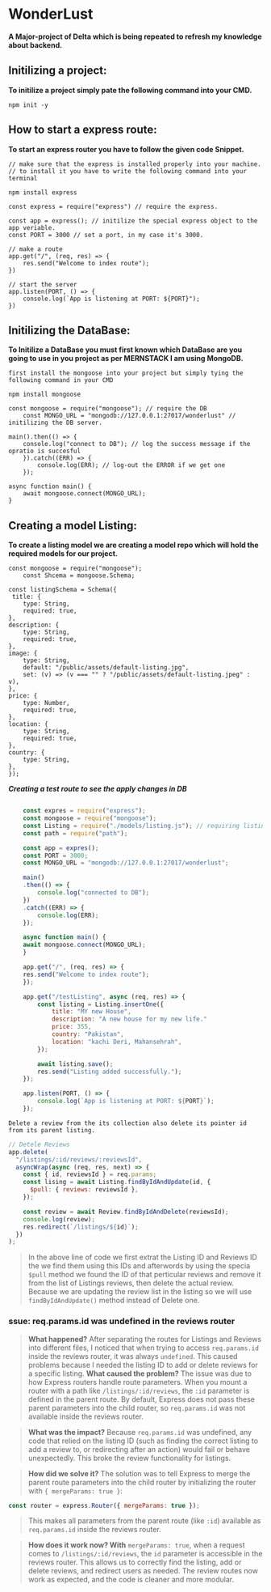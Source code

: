 # WonderLust

**A Major-project of Delta which is being repeated to refresh my knowledge about backend.**

## Initilizing a project:

**To initilize a project simply pate the following command into your CMD.**

`npm init -y`

## How to start a express route:

**To start an express router you have to follow the given code Snippet.**

    // make sure that the express is installed properly into your machine.
    // to install it you have to write the following command into your terminal

`npm install express`

    const express = require("express") // require the express.

    const app = express(); // initilize the special express object to the app veriable.
    const PORT = 3000 // set a port, in my case it's 3000.

    // make a route
    app.get("/", (req, res) => {
        res.send("Welcome to index route");
    })

    // start the server
    app.listen(PORT, () => {
        console.log(`App is listening at PORT: ${PORT}");
    })

## Initilizing the DataBase:

**To Initilize a DataBase you must first known which DataBase are you going to use in you project as per MERNSTACK I am using MongoDB.**

    first install the mongoose into your project but simply tying the following command in your CMD

`npm install mongoose`

    const mongoose = require("mongoose"); // require the DB
        const MONGO_URL = "mongodb://127.0.0.1:27017/wonderlust" // initilizing the DB server.

    main().then(() => {
        console.log("connect to DB"); // log the success message if the opratio is succesful
        }).catch((ERR) => {
            console.log(ERR); // log-out the ERROR if we get one
        });

    async function main() {
        await mongoose.connect(MONGO_URL);
    }

## Creating a model Listing:

**To create a listing model we are creating a model repo which will hold the required models for our project.**

    const mongoose = require("mongoose");
        const Shcema = mongoose.Schema;

    const listingSchema = Schema({
     title: {
        type: String,
        required: true,
    },
    description: {
        type: String,
        required: true,
    },
    image: {
        type: String,
        default: "/public/assets/default-listing.jpg",
        set: (v) => (v === "" ? "/public/assets/default-listing.jpeg" : v),
    },
    price: {
        type: Number,
        required: true,
    },
    location: {
        type: String,
        required: true,
    },
    country: {
        type: String,
    },
    });

**_Creating a test route to see the apply changes in DB_**

```js

    const expres = require("express");
    const mongoose = require("mongoose");
    const Listing = require("./models/listing.js"); // requiring listing model
    const path = require("path");

    const app = expres();
    const PORT = 3000;
    const MONGO_URL = "mongodb://127.0.0.1:27017/wonderlust";

    main()
    .then(() => {
        console.log("connected to DB");
    })
    .catch((ERR) => {
        console.log(ERR);
    });

    async function main() {
    await mongoose.connect(MONGO_URL);
    }

    app.get("/", (req, res) => {
    res.send("Welcome to index route");
    });

    app.get("/testListing", async (req, res) => {
        const listing = Listing.insertOne({
            title: "MY new House",
            description: "A new house for my new life."
            price: 355,
            country: "Pakistan",
            location: "kachi Deri, Mahansehrah",
        });

        await listing.save();
        res.send("Listing added successfully.");
    });

    app.listen(PORT, () => {
        console.log(`App is listening at PORT: ${PORT}`);
    });
```

`Delete a review from the its collection also delete its pointer id from its parent listing.`

```js
// Detele Reviews
app.delete(
  "/listings/:id/reviews/:reviewsId",
  asyncWrap(async (req, res, next) => {
    const { id, reviewsId } = req.params;
    const lising = await Listing.findByIdAndUpdate(id, {
      $pull: { reviews: reviewsId },
    });

    const review = await Review.findByIdAndDelete(reviewsId);
    console.log(review);
    res.redirect(`/listings/${id}`);
  })
);
```

> In the above line of code we first extrat the Listing ID and Reviews ID the we find them using this IDs and afterwords by using the specia `$pull` method we found the ID of that perticular reviews and remove it from the list of Listings reviews, then delete the actual review. Because we are updating the review list in the listing so we will use `findByIdAndUpdate()` method instead of Delete one.

### ssue: req.params.id was undefined in the reviews router

> **What happened?** After separating the routes for Listings and Reviews into different files, I noticed that when trying to access `req.params.id` inside the reviews router, it was always `undefined`. This caused problems because I needed the listing ID to add or delete reviews for a specific listing.
> **What caused the problem?** The issue was due to how Express routers handle route parameters. When you mount a router with a path like `/listings/:id/reviews`, the `:id` parameter is defined in the parent route. By default, Express does not pass these parent parameters into the child router, so `req.params.id` was not available inside the reviews router.

> **What was the impact?** Because `req.params.id` was undefined, any code that relied on the listing ID (such as finding the correct listing to add a review to, or redirecting after an action) would fail or behave unexpectedly. This broke the review functionality for listings.

> **How did we solve it?** The solution was to tell Express to merge the parent route parameters into the child router by initializing the router with `{ mergeParams: true }`:

```js
const router = express.Router({ mergeParams: true });
```

> This makes all parameters from the parent route (like `:id`) available as `req.params.id` inside the reviews router.

> **How does it work now? With** `mergeParams: true`, when a request comes to `/listings/:id/reviews`, the `id` parameter is accessible in the reviews router. This allows us to correctly find the listing, add or delete reviews, and redirect users as needed. The review routes now work as expected, and the code is cleaner and more modular.

